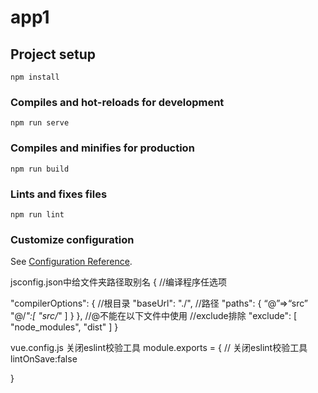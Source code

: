 # app1

## Project setup
```
npm install
```

### Compiles and hot-reloads for development
```
npm run serve
```

### Compiles and minifies for production
```
npm run build
```

### Lints and fixes files
```
npm run lint
```

### Customize configuration
See [Configuration Reference](https://cli.vuejs.org/config/).


jsconfig.json中给文件夹路径取别名
{
//编译程序任选项

"compilerOptions": {
//根目录
"baseUrl": "./",
//路径
"paths": {
“@”=>“src”
"@/*":[
"src/*"
]
}
},
//@不能在以下文件中使用
//exclude排除
"exclude": [
"node_modules",
"dist"
]
}


vue.config.js 关闭eslint校验工具
module.exports = {
// 关闭eslint校验工具
lintOnSave:false

}